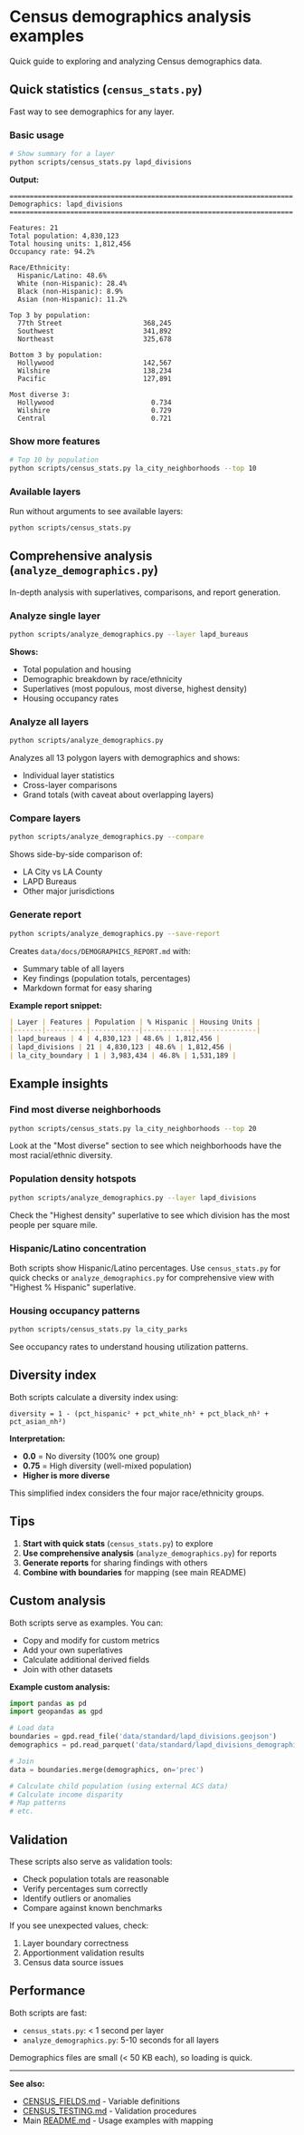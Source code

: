 # Census demographics analysis examples

Quick guide to exploring and analyzing Census demographics data.

## Quick statistics (`census_stats.py`)

Fast way to see demographics for any layer.

### Basic usage

```bash
# Show summary for a layer
python scripts/census_stats.py lapd_divisions
```

**Output:**
```
======================================================================
Demographics: lapd_divisions
======================================================================

Features: 21
Total population: 4,830,123
Total housing units: 1,812,456
Occupancy rate: 94.2%

Race/Ethnicity:
  Hispanic/Latino: 48.6%
  White (non-Hispanic): 28.4%
  Black (non-Hispanic): 8.9%
  Asian (non-Hispanic): 11.2%

Top 3 by population:
  77th Street                    368,245
  Southwest                      341,892
  Northeast                      325,678

Bottom 3 by population:
  Hollywood                      142,567
  Wilshire                       138,234
  Pacific                        127,891

Most diverse 3:
  Hollywood                        0.734
  Wilshire                         0.729
  Central                          0.721
```

### Show more features

```bash
# Top 10 by population
python scripts/census_stats.py la_city_neighborhoods --top 10
```

### Available layers

Run without arguments to see available layers:
```bash
python scripts/census_stats.py
```

## Comprehensive analysis (`analyze_demographics.py`)

In-depth analysis with superlatives, comparisons, and report generation.

### Analyze single layer

```bash
python scripts/analyze_demographics.py --layer lapd_bureaus
```

**Shows:**
- Total population and housing
- Demographic breakdown by race/ethnicity
- Superlatives (most populous, most diverse, highest density)
- Housing occupancy rates

### Analyze all layers

```bash
python scripts/analyze_demographics.py
```

Analyzes all 13 polygon layers with demographics and shows:
- Individual layer statistics
- Cross-layer comparisons
- Grand totals (with caveat about overlapping layers)

### Compare layers

```bash
python scripts/analyze_demographics.py --compare
```

Shows side-by-side comparison of:
- LA City vs LA County
- LAPD Bureaus
- Other major jurisdictions

### Generate report

```bash
python scripts/analyze_demographics.py --save-report
```

Creates `data/docs/DEMOGRAPHICS_REPORT.md` with:
- Summary table of all layers
- Key findings (population totals, percentages)
- Markdown format for easy sharing

**Example report snippet:**
```markdown
| Layer | Features | Population | % Hispanic | Housing Units |
|-------|----------|------------|------------|---------------|
| lapd_bureaus | 4 | 4,830,123 | 48.6% | 1,812,456 |
| lapd_divisions | 21 | 4,830,123 | 48.6% | 1,812,456 |
| la_city_boundary | 1 | 3,983,434 | 46.8% | 1,531,189 |
```

## Example insights

### Find most diverse neighborhoods

```bash
python scripts/census_stats.py la_city_neighborhoods --top 20
```

Look at the "Most diverse" section to see which neighborhoods have the most racial/ethnic diversity.

### Population density hotspots

```bash
python scripts/analyze_demographics.py --layer lapd_divisions
```

Check the "Highest density" superlative to see which division has the most people per square mile.

### Hispanic/Latino concentration

Both scripts show Hispanic/Latino percentages. Use `census_stats.py` for quick checks or `analyze_demographics.py` for comprehensive view with "Highest % Hispanic" superlative.

### Housing occupancy patterns

```bash
python scripts/census_stats.py la_city_parks
```

See occupancy rates to understand housing utilization patterns.

## Diversity index

Both scripts calculate a diversity index using:

```
diversity = 1 - (pct_hispanic² + pct_white_nh² + pct_black_nh² + pct_asian_nh²)
```

**Interpretation:**
- **0.0** = No diversity (100% one group)
- **0.75** = High diversity (well-mixed population)
- **Higher is more diverse**

This simplified index considers the four major race/ethnicity groups.

## Tips

1. **Start with quick stats** (`census_stats.py`) to explore
2. **Use comprehensive analysis** (`analyze_demographics.py`) for reports
3. **Generate reports** for sharing findings with others
4. **Combine with boundaries** for mapping (see main README)

## Custom analysis

Both scripts serve as examples. You can:
- Copy and modify for custom metrics
- Add your own superlatives
- Calculate additional derived fields
- Join with other datasets

**Example custom analysis:**
```python
import pandas as pd
import geopandas as gpd

# Load data
boundaries = gpd.read_file('data/standard/lapd_divisions.geojson')
demographics = pd.read_parquet('data/standard/lapd_divisions_demographics.parquet')

# Join
data = boundaries.merge(demographics, on='prec')

# Calculate child population (using external ACS data)
# Calculate income disparity
# Map patterns
# etc.
```

## Validation

These scripts also serve as validation tools:
- Check population totals are reasonable
- Verify percentages sum correctly
- Identify outliers or anomalies
- Compare against known benchmarks

If you see unexpected values, check:
1. Layer boundary correctness
2. Apportionment validation results
3. Census data source issues

## Performance

Both scripts are fast:
- `census_stats.py`: < 1 second per layer
- `analyze_demographics.py`: 5-10 seconds for all layers

Demographics files are small (< 50 KB each), so loading is quick.

---

**See also:**
- [CENSUS_FIELDS.md](CENSUS_FIELDS.md) - Variable definitions
- [CENSUS_TESTING.md](CENSUS_TESTING.md) - Validation procedures
- Main [README.md](../README.md) - Usage examples with mapping

